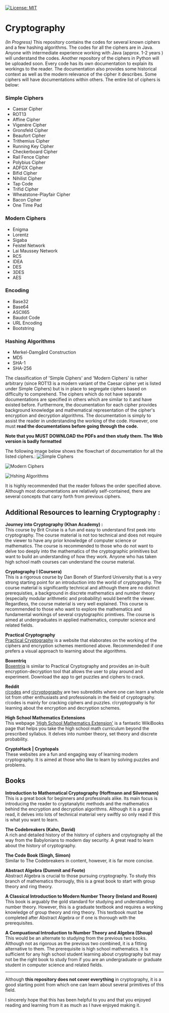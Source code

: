 [![License: MIT](https://img.shields.io/badge/License-MIT-yellow.svg)](https://raw.githubusercontent.com/LordVader31/Cryptography/master/LICENSE?token=AGECP4T5NJ7KPGV427OZ5FK7K4N2K)

# Cryptography
_(In Progress)_ This repository contains the codes for several known ciphers and a few hashing algorithms. The codes for all the ciphers are in Java. Anyone with intermediate experience working with Java (approx. 1-2 years ) will understand the codes. Another repository of the ciphers in Python will be uploaded soon. Every code has its own documentation to explain its workings to the reader. The documentation also provides some historical context as well as the modern relevance of the cipher it describes. Some ciphers will have documentations within others. The entire list of ciphers is below:

### Simple Ciphers  
   * Caesar Cipher
   * ROT13     
   * Affine Cipher
   * Vigenère Cipher  
   * Gronsfeld Cipher
   * Beaufort Cipher  
   * Trithemius Cipher
   * Running Key Cipher  
   * Checkerboard Cipher
   * Rail Fence Cipher  
   * Polybius Cipher
   * ADFGX Cipher
   * Bifid Cipher
   * Nihilist Cipher
   * Tap Code  
   * Trifid Cipher  
   * Wheatstone-Playfair Cipher
   * Bacon Cipher  
   * One Time Pad

### Modern Ciphers
   * Enigma  
   * Lorentz
   * Sigaba
   * Feistel Network
   * Lai Maussey Network
   * RC5
   * IDEA
   * DES
   * 3DES  
   * AES

### Encoding
   * Base32
   * Base64
   * ASCII65
   * Baudot Code
   * URL Encoding
   * Bootstring

### Hashing Algorithms

   * Merkel-Damgård Construction
   * MD5
   * SHA-1
   * SHA-256

The classification of 'Simple Ciphers' and 'Modern Ciphers' is rather arbitrary (since ROT13 is a modern variant of the Caesar cipher yet is listed under Simple Ciphers) but is in place to segregate ciphers based on difficulty to comprehend. The ciphers which do not have separate documentations are specified in others which are similar to it and have existed before. Furthermore, the documentation for each cipher provides background knowledge and mathematical representation of the cipher's encryption and decryption algorithms. The documentation is simply to assist the reader in understanding the working of the code. However, one must **read the documentations before going through the code.**

**Note that you MUST DOWNLOAD the PDFs and then study them. The Web version is badly formatted**
 
The following image below shows the flowchart of documentation for all the listed ciphers.:
![Simple Ciphers](https://raw.githubusercontent.com/LordVader31/Cryptography/master/Flowcharts/Simple%20Ciphers%20Flowchart%20-%20Web.png?token=AGECP4WEKAPITSPDZAX7Z6C7KCVQE)

![Modern Ciphers](https://raw.githubusercontent.com/LordVader31/Cryptography/master/Flowcharts/Modern%20Ciphers%20Flowchart%20-%20Web.png?token=AGECP4XKMZBPDGIGWDT6AF27KCWJM)

![Hshing Algorithms](https://raw.githubusercontent.com/LordVader31/Cryptography/master/Flowcharts/Hashing%20Algorithms%20Flowchart%20-%20Web.png?token=AGECP4VQJ45KLZSJLRPRCXK7KCWIM)

It is highly recommended that the reader follows the order specified above. Although most documentations are relatively self-contained, there are several concepts that carry forth from previous ciphers.

## **Additional Resources to learning Cryptography** :

**Journey into Cryptography (Khan Academy) :**  
This course by Brit Cruise is a fun and easy to understand first peek into cryptography. The course material is not too technical and does not require the viewer to have any prior knowledge of computer science or mathematics. The course is recommended to those who do not want to delve too deeply into the mathematics of the cryptographic primitives but want to build an understanding of how they work. Anyone who has taken high school math courses can understand the course material.

**Cryptography I (Coursera)**  
This is a rigorous course by Dan Boneh of Stanford University that is a very strong starting point for an introduction into the world of cryptography. The course material is significantly technical and although there are no distinct prerequisties, a background in discrete mathematics and number theory (especially modular arithmetic and probability) would benefit the viewer. Regardless, the course material is very well explained. This course is recommended to those who want to explore the mathematics and fundamental workings of several crpytographic primtives. The course is aimed at undergraduates in applied mathematics, computer science and related fields.

**Practical Cryptography**  
[Practical Cryptography](http://practicalcryptography.com/) is a website that elaborates on the working of the ciphers and encryption schemes mentioned above. Recommendeded if one prefers a visual approach to learning about the algorithms.

**Boxentriq**  
[Boxentriq](https://www.boxentriq.com/) is similar to Practical Cryptography and provides an in-built encryption-decryption tool that allows the user to play around and experiment. Download the app to get puzzles and ciphers to crack.

**Reddit**  
[r/codes](https://www.reddit.com/r/codes/) and [r/cryptography](https://www.reddit.com/r/cryptography/) are two subreddits where one can learn a whole lot from other enthusiasts and professionals in the field of cryptography. r/codes is mainly for cracking ciphers and puzzles. r/cryptogrpahy is for learning about the encryption and decryption schemes.

**High School Mathematics Extensions**  
This webpage ['High School Mathematics Extension'](https://en.wikibooks.org/wiki/High_School_Mathematics_Extensions) is a fantastic WikiBooks page that helps you take the high school math curriculum beyond the prescribed syllabus. It delves into number theory, set theory and discrete probability.

**CryptoHack | Cryptopals**  
These websites are a fun and engaging way of learning modern cryptography. It is aimed at those who like to learn by solving puzzles and problems.

## **Books**  
**Introduction to Mathematical Cryptography (Hoffmann and Silvermann)**  
This is a great book for beginners and professinals alike. Its main focus is introducing the reader to cryptanalytic methods and the mathematics behind the encryption and decryption algorithms. Although it is a great read, it delves into lots of technical material very swiftly so only read if this is what you want to learn.

**The Codebreakers (Kahn, David)**  
A rich and detailed history of the history of ciphers and crpytography all the way from the Babylonians to modern day security. A great read to learn about the history of cryptography.

**The Code Book (Singh, Simon)**  
Similar to The Codebreakers in content, however, it is far more concise.

**Abstract Algebra (Dummit and Foote)**  
Abstract Algebra is crucial to those pursuing cryptography. To study this branch of mathematics thorougly, this is a great book to start with group theory and ring theory. 

**A Classical Introduction to Modern Number Theory (Ireland and Rosen)**  
This book is arguably the gold standard for studying and understanding number theory. However, this is a graduate textbook and requires a working knowledge of group theory and ring theory. This textbook must be completed after Abstract Algebra or if one is thorough with the prerequisites.

**A Compuational Introduction to Number Theory and Algebra (Shoup)**  
This would be an alternate to studying from the previous two books. Although not as rigorous as the previous two combined, it is a fitting alternative to them. The prerequisite is high school mathematics. It is sufficient for any high school student learning about cryptography but may not be the right book to study from if you are an undergraduate or graduate student in computer science and related fields.

---
Although **this repository does not cover everything** in cryptography, it is a good starting point from which one can learn about several primitives of this field. 

I sincerely hope that this has been helpful to you and that you enjoyed reading and learning from it as much as I have enjoyed making it.

